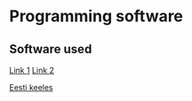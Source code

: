 # Programming software
## Software used
[Link 1](https://www.jetbrains.com/phpstorm/)
[Link 2](https://www.jetbrains.com/phpstorm/whatsnew/)

[Eesti keeles](C:\Users\martin.horn\PhpstormProjects\pvk\README.md)